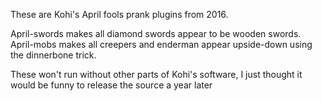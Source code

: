 These are Kohi's April fools prank plugins from 2016.

April-swords makes all diamond swords appear to be wooden swords.
April-mobs makes all creepers and enderman appear upside-down using the dinnerbone trick.

These won't run without other parts of Kohi's software, I just thought it would be funny to release the source a year later
